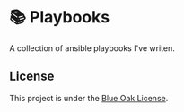 # 📚 Playbooks

A collection of ansible playbooks I've writen.

## License

This project is under the [Blue Oak License](LICENSE.md). 